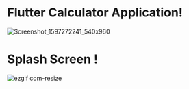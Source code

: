 # Flutter Calculator Application!
![Screenshot_1597272241_540x960](https://user-images.githubusercontent.com/45017054/90075803-eb925700-dd06-11ea-9cae-fc2472b965f4.jpg)
# Splash Screen !
![ezgif com-resize](https://user-images.githubusercontent.com/45017054/90136669-36e74c80-dd7d-11ea-8d75-952a86c11e5c.gif)

